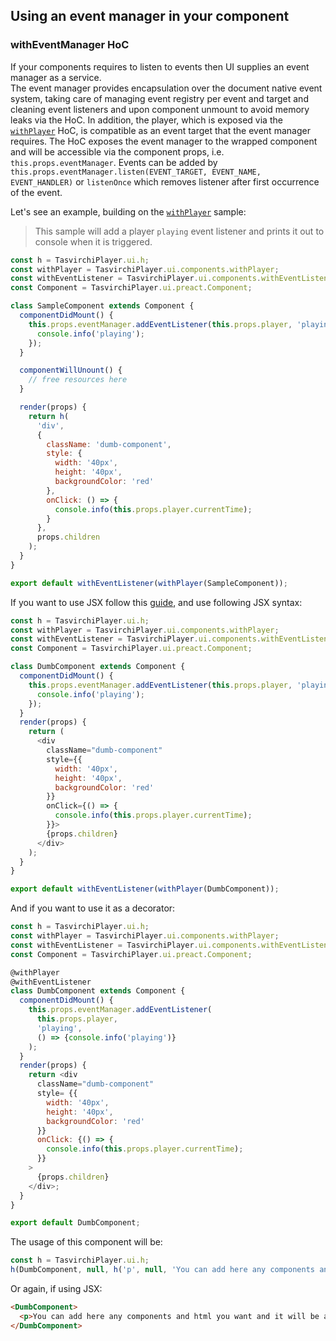 ## Using an event manager in your component

### withEventManager HoC

If your components requires to listen to events then UI supplies an event manager as a service.  
The event manager provides encapsulation over the document native event system, taking care of managing event registry per event and target and cleaning event listeners and upon component unmount to avoid memory leaks via the HoC.
In addition, the player, which is exposed via the [`withPlayer`](./with-player.md) HoC, is compatible as an event target that the event manager requires.
The HoC exposes the event manager to the wrapped component and will be accessible via the component props, i.e. `this.props.eventManager`.
Events can be added by `this.props.eventManager.listen(EVENT_TARGET, EVENT_NAME, EVENT_HANDLER)` or `listenOnce` which removes listener after first occurrence of the event.

Let's see an example, building on the [`withPlayer`](./with-player.md) sample:

> This sample will add a player `playing` event listener and prints it out to console when it is triggered.

```javascript
const h = TasvirchiPlayer.ui.h;
const withPlayer = TasvirchiPlayer.ui.components.withPlayer;
const withEventListener = TasvirchiPlayer.ui.components.withEventListener;
const Component = TasvirchiPlayer.ui.preact.Component;

class SampleComponent extends Component {
  componentDidMount() {
    this.props.eventManager.addEventListener(this.props.player, 'playing', () => {
      console.info('playing');
    });
  }

  componentWillUnount() {
    // free resources here
  }

  render(props) {
    return h(
      'div',
      {
        className: 'dumb-component',
        style: {
          width: '40px',
          height: '40px',
          backgroundColor: 'red'
        },
        onClick: () => {
          console.info(this.props.player.currentTime);
        }
      },
      props.children
    );
  }
}

export default withEventListener(withPlayer(SampleComponent));
```

If you want to use JSX follow this [guide](./custom-ui-preset.md#using-jsx), and use following JSX syntax:

```javascript
const h = TasvirchiPlayer.ui.h;
const withPlayer = TasvirchiPlayer.ui.components.withPlayer;
const withEventListener = TasvirchiPlayer.ui.components.withEventListener;
const Component = TasvirchiPlayer.ui.preact.Component;

class DumbComponent extends Component {
  componentDidMount() {
    this.props.eventManager.addEventListener(this.props.player, 'playing', () => {
      console.info('playing');
    });
  }
  render(props) {
    return (
      <div
        className="dumb-component"
        style={{
          width: '40px',
          height: '40px',
          backgroundColor: 'red'
        }}
        onClick={() => {
          console.info(this.props.player.currentTime);
        }}>
        {props.children}
      </div>
    );
  }
}

export default withEventListener(withPlayer(DumbComponent));
```

And if you want to use it as a decorator:

```javascript
const h = TasvirchiPlayer.ui.h;
const withPlayer = TasvirchiPlayer.ui.components.withPlayer;
const withEventListener = TasvirchiPlayer.ui.components.withEventListener;
const Component = TasvirchiPlayer.ui.preact.Component;

@withPlayer
@withEventListener
class DumbComponent extends Component {
  componentDidMount() {
    this.props.eventManager.addEventListener(
      this.props.player,
      'playing',
      () => {console.info('playing')}
    );
  }
  render(props) {
    return <div
      className="dumb-component"
      style= {{
        width: '40px',
        height: '40px',
        backgroundColor: 'red'
      }}
      onClick: {() => {
        console.info(this.props.player.currentTime);
      }}
    >
      {props.children}
    </div>;
  }
}

export default DumbComponent;
```

The usage of this component will be:

```javascript
const h = TasvirchiPlayer.ui.h;
h(DumbComponent, null, h('p', null, 'You can add here any components and html you want and it will be appended to the DumbComponent'));
```

Or again, if using JSX:

```html
<DumbComponent>
  <p>You can add here any components and html you want and it will be appended to the DumbComponent</p>
</DumbComponent>
```
